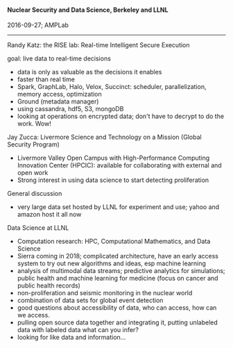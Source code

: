 #### Nuclear Security and Data Science, Berkeley and LLNL

2016-09-27; AMPLab

--------------------------


Randy Katz: the RISE lab: Real-time Intelligent Secure Execution

goal: live data to real-time decisions

- data is only as valuable as the decisions it enables
- faster than real time
- Spark, GraphLab, Halo, Velox, Succinct: scheduler, parallelization, memory
 access, optimization
- Ground (metadata manager)
- using cassandra, hdf5, S3, mongoDB
- looking at operations on encrypted data; don't have to decrypt to do the
  work. Wow!

Jay Zucca: Livermore Science and Technology on a Mission
(Global Security Program)
- Livermore Valley Open Campus with High-Performance Computing Innovation
  Center (HPCIC): available for collaborating with external and open work
- Strong interest in using data science to start detecting proliferation

General discussion
- very large data set hosted by LLNL for experiment and use; yahoo and amazon
  host it all now

Data Science at LLNL
- Computation research: HPC, Computational Mathematics, and Data Science
- Sierra coming in 2018; complicated architecture, have an early access system
  to try out new algorithms and ideas, esp machine learning
- analysis of multimodal data streams; predictive analytics for simulations;
  public health and machine learning for medicine (focus on cancer and public
  health records)
- non-proliferation and seismic monitoring in the nuclear world
- combination of data sets for global event detection
- good questions about accessibility of data, who can access, how can we
  access. 
- pulling open source data together and integrating it, putting unlabeled data
  with labeled data what can you infer?
- looking for like data and information...

